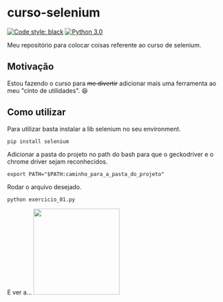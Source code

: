# curso-selenium
[![Code style: black](https://img.shields.io/badge/code%20style-black-000000.svg)](https://github.com/psf/black)
[![Python 3.0](https://img.shields.io/badge/python-_>=_3.0-blue.svg)](https://www.python.org/downloads/release/python-300/)

Meu repositório para colocar coisas referente ao curso de selenium.

## Motivação

Estou fazendo o curso para <s>me divertir</s> adicionar mais uma ferramenta ao meu "cinto de utilidades".  :laughing:

## Como utilizar

Para utilizar basta instalar a lib selenium no seu environment.
```shell
pip install selenium
```
Adicionar a pasta do projeto no path do bash para que o geckodriver e o chrome driver sejam reconhecidos.

```shell
export PATH="$PATH:caminho_para_a_pasta_do_projeto"
```
Rodar o arquivo desejado.
```shell
python exercicio_01.py
```
E ver a...
<img src="https://media.giphy.com/media/12NUbkX6p4xOO4/giphy.gif" width="200">




